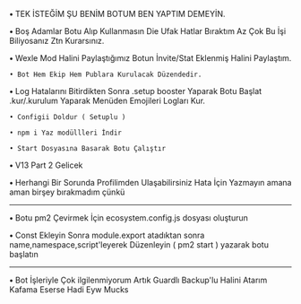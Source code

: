   
**•** TEK İSTEĞİM ŞU BENİM BOTUM BEN YAPTIM DEMEYİN.

**•** Boş Adamlar Botu Alıp Kullanmasın Die Ufak Hatlar Bıraktım Az Çok Bu İşi Biliyosanız Ztn Kurarsınız.

**•** Wexle Mod Halini Paylaştığımız Botun İnvite/Stat Eklenmiş Halini Paylaştım.

`• Bot Hem Ekip Hem Publara Kurulacak Düzendedir.`

**•** Log Hatalarını Bitirdikten Sonra .setup booster Yaparak Botu Başlat .kur/.kurulum Yaparak Menüden Emojileri Logları Kur.
```
• Configii Doldur ( Setuplu )

• npm i Yaz modüllleri İndir

• Start Dosyasına Basarak Botu Çalıştır
```
**•** V13 Part 2 Gelicek

**•** Herhangi Bir Sorunda Profilimden Ulaşabilirsiniz Hata İçin Yazmayın amana aman birşey bırakmadım çünkü

-------------------------------------------------------------------------------------------------------------------------------

**•** Botu pm2 Çevirmek İçin ecosystem.config.js dosyası oluşturun

**•** Const Ekleyin Sonra module.export atadıktan sonra name,namespace,script'leyerek Düzenleyin ( pm2 start ) yazarak botu başlatın

-------------------------------------------------------------------------------------------------------------------------------

**•** Bot İşleriyle Çok ilgilenmiyorum Artık Guardlı Backup'lu Halini Atarım Kafama Eserse Hadi Eyw Mucks
